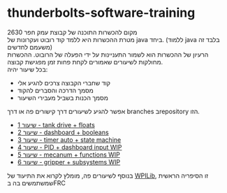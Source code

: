 # thunderbolts-software-training

מקום להכשרות התוכנה של קבוצת עמק חפר 2630  
מטרת ההכשרות היא ללמד קוד רובוט ועקרונות של java ביחד. (ללמוד java בלבד זה משעמם לחדשים)  
הרעיון של ההכשרות הוא לשמור התעניינות על ידי הפעלה של הרובוט.
ההכשרות מחולקות לשיעורים שאמורים לקחת פחות זמן מפגישת קבוצה.     
בכל שיעור יהיה:
- קוד שחברי הקבוצה צרכים להגיע אלי
- מסמך הדרכה והסברים להקוד
- מסמך הכנות בשביל מעבירי השיעור

אפשר להגיע לשיעורים דרך קישורים פה או דרך branches בrepository הזו.  
* [ שיעור 1 - tank drive + floats](https://github.com/adiaviad/thunderbolts-software-training/tree/lesson-1)  
* [ שיעור 2 - dashboard + booleans](https://github.com/adiaviad/thunderbolts-software-training/tree/lesson-2)  
* [ שיעור 3 - timer auto + state machine](https://github.com/adiaviad/thunderbolts-software-training/tree/lesson-3)  
* [ שיעור 4 - PID + dashboard input WIP](https://github.com/adiaviad/thunderbolts-software-training/tree/lesson-4)  
* [ שיעור 5 - mecanum + functions WIP](https://github.com/adiaviad/thunderbolts-software-training/tree/lesson-5)  
* [ שיעור 6 - gripper + subsystems WIP](https://github.com/adiaviad/thunderbolts-software-training/tree/lesson-6)  



בנוסף לשיעורים פה, מומלץ לקרוא את התיעוד של [WPILib](https://docs.wpilib.org/he/stable/docs/zero-to-robot/introduction.html), זו הסיפריה הראשית שמשתמשים בה בFRC
